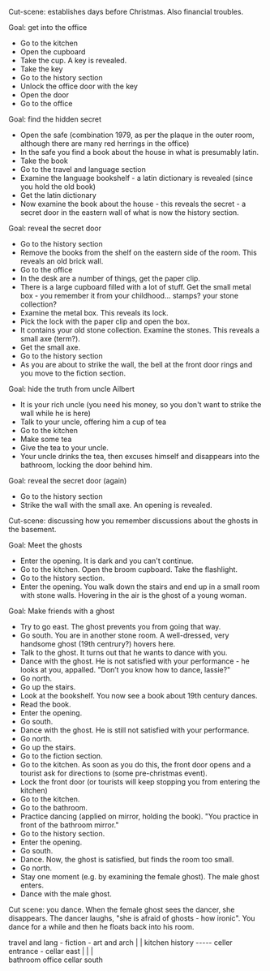 Cut-scene: establishes days before Christmas. Also financial troubles.

Goal: get into the office
- Go to the kitchen
- Open the cupboard
- Take the cup. A key is revealed.
- Take the key
- Go to the history section
- Unlock the office door with the key
- Open the door
- Go to the office

Goal: find the hidden secret
- Open the safe (combination 1979, as per the plaque in the outer room, although there are many red herrings in the office)
- In the safe you find a book about the house in what is presumably latin.
- Take the book
- Go to the travel and language section
- Examine the language bookshelf - a latin dictionary is revealed (since you hold the old book)
- Get the latin dictionary
- Now examine the book about the house - this reveals the secret - a secret door in the eastern wall of what is now the history section.

Goal: reveal the secret door
- Go to the history section
- Remove the books from the shelf on the eastern side of the room. This reveals an old brick wall.
- Go to the office
- In the desk are a number of things, get the paper clip.
- There is a large cupboard filled with a lot of stuff. Get the small metal box - you remember it from your childhood... stamps? your stone collection?
- Examine the metal box. This reveals its lock.
- Pick the lock with the paper clip and open the box.
- It contains your old stone collection. Examine the stones. This reveals a small axe (term?).
- Get the small axe. 
- Go to the history section
- As you are about to strike the wall, the bell at the front door rings and you move to the fiction section. 

Goal: hide the truth from uncle Ailbert
- It is your rich uncle (you need his money, so you don't want to strike the wall while he is here)
- Talk to your uncle, offering him a cup of tea
- Go to the kitchen
- Make some tea
- Give the tea to your uncle.
- Your uncle drinks the tea, then excuses himself and disappears into the bathroom, locking the door behind him.

Goal: reveal the secret door (again)
- Go to the history section
- Strike the wall with the small axe. An opening is revealed.

Cut-scene: discussing how you remember discussions about the ghosts in the basement.

Goal: Meet the ghosts
- Enter the opening. It is dark and you can't continue.
- Go to the kitchen. Open the broom cupboard. Take the flashlight. 
- Go to the history section. 
- Enter the opening. You walk down the stairs and end up in a small room with stone walls. Hovering in the air is the ghost of a young woman.  

Goal: Make friends with a ghost
- Try to go east. The ghost prevents you from going that way.
- Go south. You are in another stone room. A well-dressed, very handsome ghost (19th centrury?) hovers here. 
- Talk to the ghost. It turns out that he wants to dance with you.
- Dance with the ghost. He is not satisfied with your performance - he looks at you, appalled. "Don’t you know how to dance, lassie?" 
- Go north. 
- Go up the stairs.
- Look at the bookshelf. You now see a book about 19th century dances.
- Read the book.
- Enter the opening.
- Go south.
- Dance with the ghost. He is still not satisfied with your performance. 
- Go north. 
- Go up the stairs.
- Go to the fiction section.
- Go to the kitchen. As soon as you do this, the front door opens and a tourist ask for directions to (some pre-christmas event).
- Lock the front door (or tourists will keep stopping you from entering the kitchen)
- Go to the kitchen.
- Go to the bathroom.
- Practice dancing (applied on mirror, holding the book). "You practice in front of the bathroom mirror."
- Go to the history section.
- Enter the opening.
- Go south.
- Dance. Now, the ghost is satisfied, but finds the room too small.
- Go north.
- Stay one moment (e.g. by examining the female ghost). The male ghost enters.
- Dance with the male ghost.

Cut scene: you dance. When the female ghost sees the dancer, she disappears. The dancer laughs, "she is afraid of ghosts - how ironic". You dance for a while and then he floats back into his room.



travel and lang - fiction - art and arch
                     |           |
                  kitchen     history ----- celler entrance - cellar east
                     |           |                 |  
                  bathroom     office          cellar south